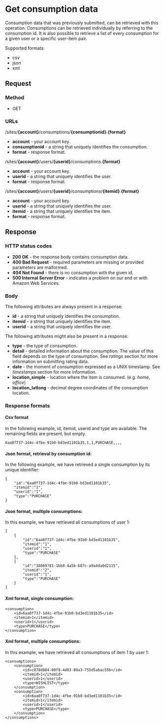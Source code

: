 # Get consumption data
Consumption data that was previously submitted, can be retrieved with this operation. Consumptions can be retrieved individually by referring to the consumption id. It is also possible to retrieve a list of every consumption for a given user or a specific user-item pair.

Supported formats:

* csv
* json
* xml

## Request

### Method

* GET

### URLs

/sites/**{account}**/consumptions/**{consumptionid}**.**{format}**

* **account** - your account key.
* **consumptionid** - a string that uniquely identifies the consumption.
* **format** - response format.

/sites/**{account}**/users/**{userid}**/consumptions.**{format}**

* **account** - your account key.
* **userid** - a string that uniquely identifies the user.
* **format** - response format.

/sites/**{account}**/users/**{userid}**/consumptions/**{itemid}**.**{format}**

* **account** - your account key.
* **userid** - a string that uniquely identifies the user.
* **itemid** - a string that uniquely identifies the item.
* **format** - response format.

## Response

### HTTP status codes

* **200 OK** - the response body contains consumption data.
* **400 Bad Request** - required parameters are missing or provided parameters are malformed.
* **404 Not Found** - there is no consumption with the given id.
* **500 Internal Server Error** - indicates a problem on our end or with Amazon Web Services.

### Body

The following attributes are always present in a response:

* **id** - a string that uniquely identifies the consumption.
* **itemid** - a string that uniquely identifies the item.
* **userid** - a string that uniquely identifies the user.

The following attributes might also be present in a response:

* **type** - the type of consumption.
* **detail** - detailed information about the consumption. The value of this field depends on the type of consumption. See *ratings* section for more information on submitting rating data.
* **date** - the moment of consumption expressed as a UNIX timestamp. See *timestamps* section for more information.
* **location_simple** - location where the item is consumed. (e.g. *home*, *office*)
* **location_latlong** - decimal degree coordinates of the consumption location.

### Response formats

#### Csv format

In the following example, id, itemid, userid and type are available. The remaining fields are present, but empty.

	6aa0f737-1d4c-4fbe-91b0-bd3ed1101b35,1,1,PURCHASE,,,,

#### Json format, retrieval by consumption id:

In the following example, we have retrieved a single consumption by its unique identifier:

	{
		"id":"6aa0f737-1d4c-4fbe-91b0-bd3ed1101b35",
		"itemid":"1",
		"userid":"1",
		"type":"PURCHASE"
	}

#### Json format, multiple consumptions:

In this example, we have retrieved all consumptions of user 1:

	[
		{
			"id":"6aa0f737-1d4c-4fbe-91b0-bd3ed1101b35",
			"itemid":"1",
			"userid":"1",
			"type":"PURCHASE"
		},
		{
			"id":"38069781-1bb8-4a5b-b07c-a9a4da0d2115",
			"itemid":"2",
			"userid":"1",
			"type":"PURCHASE"
		}		
	]
	
#### Xml format, single consumption:

	<consumption>
		<id>6aa0f737-1d4c-4fbe-91b0-bd3ed1101b35</id>
		<itemid>1</itemid>
		<userid>1</userid>
		<type>PURCHASE</type>
	</consumption>

#### Xml format, multiple consumptions:

In this example, we have retrieved all consumptions of item 1 by user 1:

	<consumptions>
		<consumption>
			<id>c078d004-00f9-4d03-89a3-755d5abac55b</id>
			<itemid>1</itemid>
			<userid>1</userid>
			<type>WISHLIST</type>
		</consumption>
		<consumption>
			<id>6aa0f737-1d4c-4fbe-91b0-bd3ed1101b35</id>
			<itemid>1</itemid>
			<userid>1</userid>
			<type>PURCHASE</type>
		</consumption>
	</consumptions>